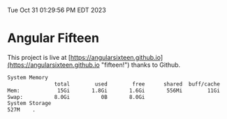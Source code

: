 Tue Oct 31 01:29:56 PM EDT 2023

# Angular Fifteen


This project is live at [https://angularsixteen.github.io](https://angularsixteen.github.io "fifteen!") thanks to Github.

```bash
System Memory
               total        used        free      shared  buff/cache   available
Mem:            15Gi       1.8Gi       1.6Gi       556Mi        11Gi        12Gi
Swap:          8.0Gi          0B       8.0Gi
System Storage
527M	.
```
```bash
